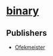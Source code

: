 # [binary](https://pypi.org/project/binary)



## Publishers
- [Ofekmeister](https://pypi.org/user/Ofekmeister)

